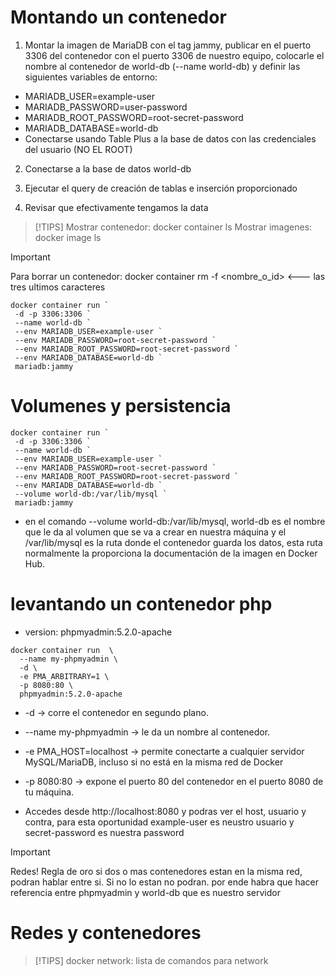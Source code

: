 # Montando un contenedor

1. Montar la imagen de MariaDB con el tag jammy, publicar en el puerto 3306 del contenedor con el puerto 3306 de nuestro equipo, colocarle el nombre al contenedor de world-db (--name world-db) y definir las siguientes variables de entorno:

- MARIADB_USER=example-user
- MARIADB_PASSWORD=user-password
- MARIADB_ROOT_PASSWORD=root-secret-password
- MARIADB_DATABASE=world-db
- Conectarse usando Table Plus a la base de datos con las credenciales del usuario (NO EL ROOT)

2. Conectarse a la base de datos world-db

3. Ejecutar el query de creación de tablas e inserción proporcionado

4. Revisar que efectivamente tengamos la data

> [!TIPS]
> Mostrar contenedor: docker container ls
> Mostrar imagenes:  docker image ls  


> [!IMPORTANT]  
> Para borrar un contenedor: docker container rm -f <nombre_o_id> <--- las tres ultimos caracteres


```
docker container run `
 -d -p 3306:3306 `
 --name world-db `
 --env MARIADB_USER=example-user `
 --env MARIADB_PASSWORD=root-secret-password `
 --env MARIADB_ROOT_PASSWORD=root-secret-password `
 --env MARIADB_DATABASE=world-db `
 mariadb:jammy
```

# Volumenes y persistencia

```
docker container run `
 -d -p 3306:3306 `
 --name world-db `
 --env MARIADB_USER=example-user `
 --env MARIADB_PASSWORD=root-secret-password `
 --env MARIADB_ROOT_PASSWORD=root-secret-password `
 --env MARIADB_DATABASE=world-db `
 --volume world-db:/var/lib/mysql `
 mariadb:jammy
```
-  en el comando --volume world-db:/var/lib/mysql, world-db es el nombre que le da al volumen que se va a crear en nuestra máquina y el /var/lib/mysql es la ruta donde el contenedor guarda los datos, esta ruta normalmente la proporciona la documentación de la imagen en Docker Hub.



# levantando un contenedor php

- version: phpmyadmin:5.2.0-apache

```
docker container run  \
  --name my-phpmyadmin \
  -d \
  -e PMA_ARBITRARY=1 \
  -p 8080:80 \
  phpmyadmin:5.2.0-apache
```

- -d → corre el contenedor en segundo plano.

- --name my-phpmyadmin → le da un nombre al contenedor.

- -e PMA_HOST=localhost → permite conectarte a cualquier servidor MySQL/MariaDB, incluso si no está en la misma red de Docker

- -p 8080:80 → expone el puerto 80 del contenedor en el puerto 8080 de tu máquina.

- Accedes desde http://localhost:8080 y podras ver el host, usuario y contra, para esta oportunidad  example-user  es neustro usuario y  secret-password es nuestra password

> [!IMPORTANT]  
> Redes!
> Regla de oro
> si dos o mas contenedores estan en la misma red, podran hablar entre si. Si no lo estan no podran.
> por ende habra que hacer referencia entre phpmyadmin y world-db que es nuestro servidor

# Redes y contenedores

> [!TIPS]
> docker network: lista de comandos para network 





